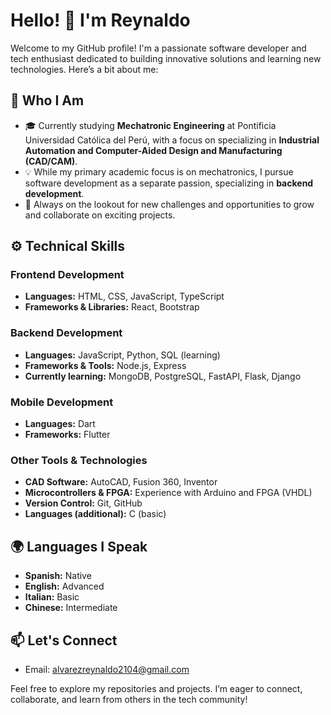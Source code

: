 # Hello! 👋 I'm Reynaldo

Welcome to my GitHub profile! I'm a passionate software developer and tech enthusiast dedicated to building innovative solutions and learning new technologies. Here’s a bit about me:

## 🚀 Who I Am

- 🎓 Currently studying **Mechatronic Engineering** at Pontificia Universidad Católica del Perú, with a focus on specializing in **Industrial Automation and Computer-Aided Design and Manufacturing (CAD/CAM)**.
- 💡 While my primary academic focus is on mechatronics, I pursue software development as a separate passion, specializing in **backend development**.
- 🎯 Always on the lookout for new challenges and opportunities to grow and collaborate on exciting projects.

## ⚙️ Technical Skills

### Frontend Development
- **Languages:** HTML, CSS, JavaScript, TypeScript
- **Frameworks & Libraries:** React, Bootstrap

### Backend Development
- **Languages:** JavaScript, Python, SQL (learning)
- **Frameworks & Tools:** Node.js, Express
- **Currently learning:** MongoDB, PostgreSQL, FastAPI, Flask, Django

### Mobile Development
- **Languages:** Dart
- **Frameworks:** Flutter

### Other Tools & Technologies
- **CAD Software:** AutoCAD, Fusion 360, Inventor
- **Microcontrollers & FPGA:** Experience with Arduino and FPGA (VHDL)
- **Version Control:** Git, GitHub
- **Languages (additional):** C (basic)

## 🌍 Languages I Speak

- **Spanish:** Native
- **English:** Advanced
- **Italian:** Basic
- **Chinese:** Intermediate

## 📫 Let's Connect

- Email: alvarezreynaldo2104@gmail.com

Feel free to explore my repositories and projects. I’m eager to connect, collaborate, and learn from others in the tech community!
